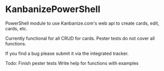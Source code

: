 # KanbanizePowerShell
PowerShell module to use Kanbanize.com's web api to create cards, edit, cards, etc.

Currently functional for all CRUD for cards. Pester tests do not cover all functions.

If you find a bug please submit it via the integrated tracker.

Todo:
Finish pester tests
Write help for functions with examples
